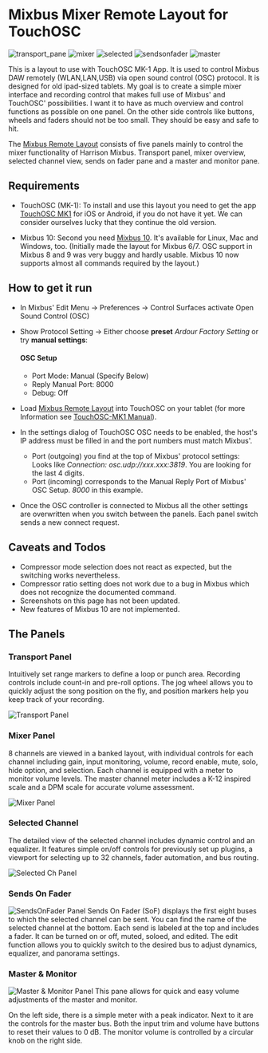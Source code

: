 # Mixbus Mixer Remote Layout for TouchOSC
![transport_pane](https://user-images.githubusercontent.com/8352411/122967358-ac06b380-d38a-11eb-8baf-3a3c00b04ea8.jpg) ![mixer](https://user-images.githubusercontent.com/8352411/122967379-b163fe00-d38a-11eb-918f-c9a23c9bb488.jpg) ![selected](https://user-images.githubusercontent.com/8352411/122967426-bde85680-d38a-11eb-8b61-6922929972ee.jpg) ![sendsonfader](https://user-images.githubusercontent.com/8352411/122967402-b6c14880-d38a-11eb-88d7-613618bef66f.jpg) ![master](https://user-images.githubusercontent.com/8352411/122967464-c50f6480-d38a-11eb-9084-78e5f298d168.jpg)

This is a layout to use with TouchOSC MK-1 App. It is used to control Mixbus DAW remotely (WLAN,LAN,USB) via open sound control (OSC) protocol. It is designed for old ipad-sized tablets.
My goal is to create a simple mixer interface and recording control that makes full use of Mixbus' and TouchOSC' possibilities.
I want it to have as much overview and control functions as possible on one panel. On the other side controls like buttons, wheels and faders should not be too small. They should be easy and safe to hit. 

The [Mixbus Remote Layout](mixbus10remote-0.1.1.touchosc) consists of five panels mainly to control the mixer functionality of Harrison Mixbus.
Transport panel, mixer overview, selected channel view, sends on fader pane and a master and monitor pane.

## Requirements
- TouchOSC (MK-1): To install and use this layout you need to get the app [TouchOSC MK1](https://hexler.net/touchosc-mk1) for iOS or Android, if you do not have it yet. We can consider ourselves lucky that they continue the old version.

- Mixbus 10: Second you need [Mixbus 10](https://store.harrisonaudio.com/all-products/mixbus-10). It's available for Linux, Mac and Windows, too.
(Initially made the layout for Mixbus 6/7. OSC support in Mixbus 8 and 9 was very buggy and hardly usable.
Mixbus 10 now supports almost all commands required by the layout.)

## How to get it run
- In Mixbus' Edit Menu -> Preferences -> Control Surfaces activate Open Sound Control (OSC)
- Show Protocol Setting -> Either choose **preset** _Ardour Factory Setting_ or try **manual settings**:
  
   #### OSC Setup
   - Port Mode: Manual (Specify Below) 
   - Reply Manual Port: 8000
   - Debug: Off  

- Load [Mixbus Remote Layout](mixbus10remote-0.1.1.touchosc) into TouchOSC on your tablet (for more Information see [TouchOSC-MK1 Manual](https://hexler.net/touchosc-mk1/manual/configuration-layout)).
- In the settings dialog of TouchOSC OSC needs to be enabled, the host's IP address must be filled in and the port numbers must match Mixbus'.
    - Port (outgoing) you find at the top of Mixbus' protocol settings: Looks like *Connection: osc.udp://xxx.xxx:3819*. You are looking for the last 4 digits.
    - Port (incoming) corresponds to the Manual Reply Port of Mixbus' OSC Setup. *8000* in this example.
- Once the OSC controller is connected to Mixbus all the other settings are overwritten when you switch between the panels. Each panel switch sends a new connect request.

## Caveats and Todos
  - Compressor mode selection does not react as expected, but the switching works nevertheless.
  - Compressor ratio setting does not work due to a bug in Mixbus which does not recognize the documented command.
  - Screenshots on this page has not been updated.
  - New features of Mixbus 10 are not implemented.

## The Panels

### Transport Panel
Intuitively set range markers to define a loop or punch area. Recording controls include count-in and pre-roll options. The jog wheel allows you to quickly adjust the song position on the fly, and position markers help you keep track of your recording.

![Transport Panel](https://user-images.githubusercontent.com/8352411/121231631-e81d1d00-c890-11eb-8c43-772d1d2f67c7.png)

### Mixer Panel
8 channels are viewed in a banked layout, with individual controls for each channel including gain, input monitoring, volume, record enable, mute, solo, hide option, and selection. Each channel is equipped with a meter to monitor volume levels. The master channel meter includes a K-12 inspired scale and a DPM scale for accurate volume assessment.

![Mixer Panel](https://user-images.githubusercontent.com/8352411/122676475-93f23100-d1de-11eb-834a-de836ea1f262.png)

### Selected Channel
The detailed view of the selected channel includes dynamic control and an equalizer. It features simple on/off controls for previously set up plugins, a viewport for selecting up to 32 channels, fader automation, and bus routing.

![Selected Ch Panel](https://user-images.githubusercontent.com/8352411/121231949-519d2b80-c891-11eb-8196-3f68af1e6152.png)

### Sends On Fader
![SendsOnFader Panel](https://user-images.githubusercontent.com/8352411/121232018-67aaec00-c891-11eb-9563-539e6b8ebce3.png)
Sends On Fader (SoF) displays the first eight buses to which the selected channel can be sent. You can find the name of the selected channel at the bottom.
Each send is labeled at the top and includes a fader. It can be turned on or off, muted, soloed, and edited. The edit function allows you to quickly switch to the desired bus to adjust dynamics, equalizer, and panorama settings.

### Master & Monitor
![Master & Monitor Panel](https://user-images.githubusercontent.com/8352411/122688020-0c2a1800-d21a-11eb-8070-db50ddfdb538.png)
This pane allows for quick and easy volume adjustments of the master and monitor.

On the left side, there is a simple meter with a peak indicator. Next to it are the controls for the master bus. Both the input trim and volume have buttons to reset their values to 0 dB. The monitor volume is controlled by a circular knob on the right side.